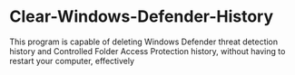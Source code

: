 # Clear-Windows-Defender-History
This program is capable of deleting Windows Defender threat detection history and Controlled Folder Access Protection history, without having to restart your computer, effectively
